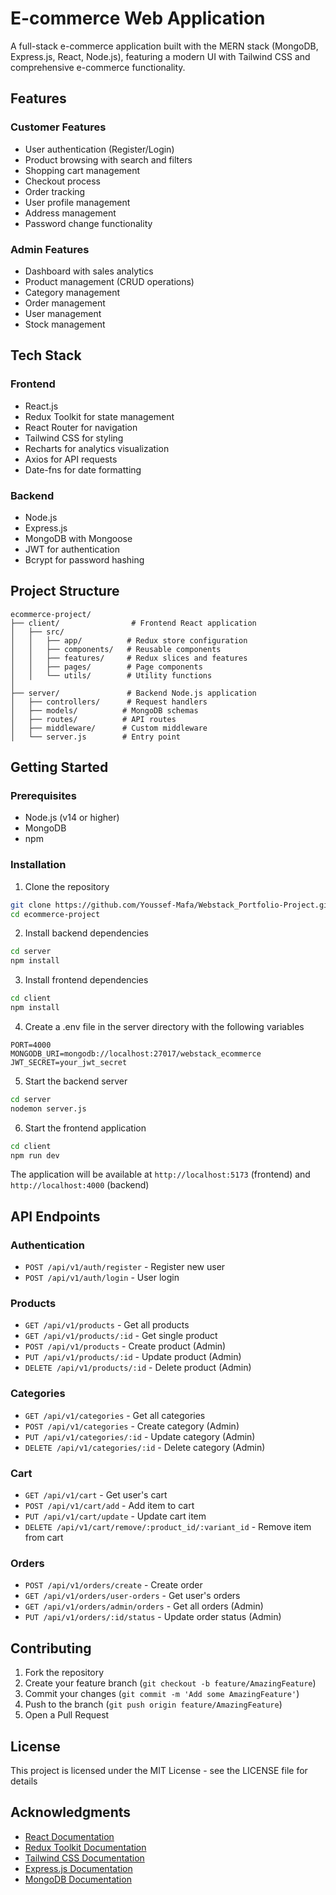 # E-commerce Web Application

A full-stack e-commerce application built with the MERN stack (MongoDB, Express.js, React, Node.js), featuring a modern UI with Tailwind CSS and comprehensive e-commerce functionality.

## Features

### Customer Features
- User authentication (Register/Login)
- Product browsing with search and filters
- Shopping cart management
- Checkout process
- Order tracking
- User profile management
- Address management
- Password change functionality

### Admin Features
- Dashboard with sales analytics
- Product management (CRUD operations)
- Category management
- Order management
- User management
- Stock management

## Tech Stack

### Frontend
- React.js
- Redux Toolkit for state management
- React Router for navigation
- Tailwind CSS for styling
- Recharts for analytics visualization
- Axios for API requests
- Date-fns for date formatting

### Backend
- Node.js
- Express.js
- MongoDB with Mongoose
- JWT for authentication
- Bcrypt for password hashing

## Project Structure

```
ecommerce-project/
├── client/                # Frontend React application
│   ├── src/
│   │   ├── app/          # Redux store configuration
│   │   ├── components/   # Reusable components
│   │   ├── features/     # Redux slices and features
│   │   ├── pages/        # Page components
│   │   └── utils/        # Utility functions
│   
├── server/               # Backend Node.js application
│   ├── controllers/      # Request handlers
│   ├── models/          # MongoDB schemas
│   ├── routes/          # API routes
│   ├── middleware/      # Custom middleware
│   └── server.js        # Entry point
```

## Getting Started

### Prerequisites
- Node.js (v14 or higher)
- MongoDB
- npm

### Installation

1. Clone the repository
```bash
git clone https://github.com/Youssef-Mafa/Webstack_Portfolio-Project.git
cd ecommerce-project
```

2. Install backend dependencies
```bash
cd server
npm install
```

3. Install frontend dependencies
```bash
cd client
npm install
```

4. Create a .env file in the server directory with the following variables
```env
PORT=4000
MONGODB_URI=mongodb://localhost:27017/webstack_ecommerce
JWT_SECRET=your_jwt_secret
```

5. Start the backend server
```bash
cd server
nodemon server.js
```

6. Start the frontend application
```bash
cd client
npm run dev
```

The application will be available at `http://localhost:5173` (frontend) and `http://localhost:4000` (backend)

## API Endpoints

### Authentication
- `POST /api/v1/auth/register` - Register new user
- `POST /api/v1/auth/login` - User login

### Products
- `GET /api/v1/products` - Get all products
- `GET /api/v1/products/:id` - Get single product
- `POST /api/v1/products` - Create product (Admin)
- `PUT /api/v1/products/:id` - Update product (Admin)
- `DELETE /api/v1/products/:id` - Delete product (Admin)

### Categories
- `GET /api/v1/categories` - Get all categories
- `POST /api/v1/categories` - Create category (Admin)
- `PUT /api/v1/categories/:id` - Update category (Admin)
- `DELETE /api/v1/categories/:id` - Delete category (Admin)

### Cart
- `GET /api/v1/cart` - Get user's cart
- `POST /api/v1/cart/add` - Add item to cart
- `PUT /api/v1/cart/update` - Update cart item
- `DELETE /api/v1/cart/remove/:product_id/:variant_id` - Remove item from cart

### Orders
- `POST /api/v1/orders/create` - Create order
- `GET /api/v1/orders/user-orders` - Get user's orders
- `GET /api/v1/orders/admin/orders` - Get all orders (Admin)
- `PUT /api/v1/orders/:id/status` - Update order status (Admin)

## Contributing

1. Fork the repository
2. Create your feature branch (`git checkout -b feature/AmazingFeature`)
3. Commit your changes (`git commit -m 'Add some AmazingFeature'`)
4. Push to the branch (`git push origin feature/AmazingFeature`)
5. Open a Pull Request

## License

This project is licensed under the MIT License - see the LICENSE file for details

## Acknowledgments

- [React Documentation](https://reactjs.org/)
- [Redux Toolkit Documentation](https://redux-toolkit.js.org/)
- [Tailwind CSS Documentation](https://tailwindcss.com/)
- [Express.js Documentation](https://expressjs.com/)
- [MongoDB Documentation](https://docs.mongodb.com/)

